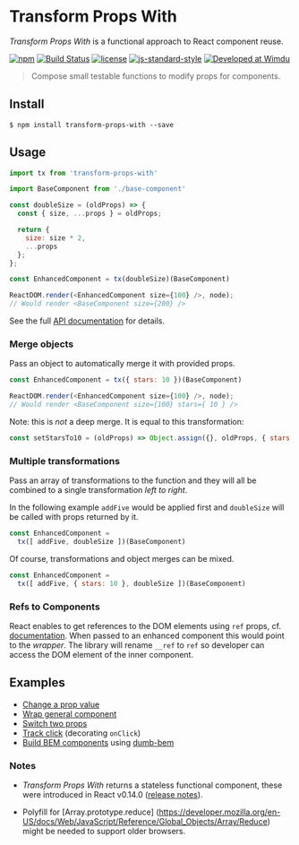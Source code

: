# Transform Props With

*Transform Props With* is a functional approach to React component reuse.

[![npm](https://img.shields.io/npm/v/transform-props-with.svg?style=flat-square)](https://www.npmjs.com/package/transform-props-with)
[![Build Status](https://img.shields.io/badge/build-passed-brightgreen.svg?style=flat-square)](https://semaphoreci.com/robinpokorny/transform-props-with)
[![license](https://img.shields.io/npm/l/transform-props-with.svg?style=flat-square)](https://github.com/robinpokorny/transform-props-with/blob/master/LICENSE)
[![js-standard-style](https://img.shields.io/badge/code%20style-standard-lightgrey.svg?style=flat-square)](http://standardjs.com/)
[![Developed at Wimdu](https://img.shields.io/badge/developed%20at-Wimdu-orange.svg?style=flat-square)](http://tech.wimdu.com/)

> Compose small testable functions to modify props for components.

## Install

```shell
$ npm install transform-props-with --save
```

## Usage

```js
import tx from 'transform-props-with'

import BaseComponent from './base-component'

const doubleSize = (oldProps) => {
  const { size, ...props } = oldProps;

  return {
    size: size * 2,
    ...props
  };
};

const EnhancedComponent = tx(doubleSize)(BaseComponent)

ReactDOM.render(<EnhancedComponent size={100} />, node);
// Would render <BaseComponent size={200} />
```

See the full [API documentation](docs/api.md) for details.

### Merge objects

Pass an object to automatically merge it with provided props.

```js
const EnhancedComponent = tx({ stars: 10 })(BaseComponent)

ReactDOM.render(<EnhancedComponent size={100} />, node);
// Would render <BaseComponent size={100} stars={ 10 } />

```

Note: this is *not* a deep merge. It is equal to this transformation:

```js
const setStarsTo10 = (oldProps) => Object.assign({}, oldProps, { stars: 10 })
```

### Multiple transformations

Pass an array of transformations to the function and they will all be combined
to a single transformation *left to right*.

In the following example `addFive` would be applied first and `doubleSize`
will be called with props returned by it.

```js
const EnhancedComponent =
  tx([ addFive, doubleSize ])(BaseComponent)
```

Of course, transformations and object merges can be mixed.

```js
const EnhancedComponent =
  tx([ addFive, { stars: 10 }, doubleSize ])(BaseComponent)
```

### Refs to Components

React enables to get references to the DOM elements using `ref` props, cf. [documentation](https://facebook.github.io/react/docs/more-about-refs.html#the-ref-callback-attribute). When passed to an enhanced component this would point to the *wrapper*. The library will rename `__ref` to `ref` so developer can access the DOM element of the inner component.

## Examples

* [Change a prop value](examples/double-size.js)
* [Wrap general component](examples/wrap-general-component.js)
* [Switch two props](examples/switch-foo-bar.js)
* [Track click](examples/track-click.js) (decorating `onClick`)
* [Build BEM components](https://github.com/agudulin/dumb-bem#usage) using [dumb-bem](https://www.npmjs.com/package/dumb-bem)

### Notes

* *Transform Props With* returns a stateless functional component, these were introduced in
React v0.14.0 ([release notes](https://facebook.github.io/react/blog/2015/10/07/react-v0.14.html)).

* Polyfill for
[Array.prototype.reduce] (https://developer.mozilla.org/en-US/docs/Web/JavaScript/Reference/Global_Objects/Array/Reduce)
might be needed to support older browsers.
